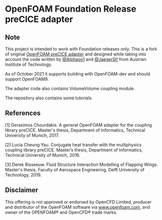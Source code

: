 # OpenFOAM Foundation Release preCICE adapter

## Note

This project is intended to work with Foundation releases only.
This is a fork of original [OpenFOAM preCICE adapter](https://github.com/precice/openfoam-adapter)
and designed while taking into account the code written by [@Alphaoo1](https://github.com/Alphaoo1/openfoam-adapter/tree/VolumeCoupling_Module) 
and [@JaegerSt!](https://github.com/JaegerSt/openfoam-adapter/tree/dev_volume_coupling_AIT) from Austrian Institute of 
Technology. 

As of October 2021 it supports building with OpenFOAM-dev and should support OpenFOAM9.

The adapter code also contains VolumeVolume coupling module.

The repository also contains some tutorials.

## References

[1] Gerasimos Chourdakis. A general OpenFOAM adapter for the coupling library preCICE. Master's thesis, Department of Informatics, Technical University of Munich, 2017.

[2] Lucia Cheung Yau. Conjugate heat transfer with the multiphysics coupling library preCICE. Master’s thesis, Department of Informatics, Technical University of Munich, 2016.

[3] Derek Risseeuw. Fluid Structure Interaction Modelling of Flapping Wings. Master's thesis, Faculty of Aerospace Engineering, Delft University of Technology, 2019.

## Disclaimer

This offering is not approved or endorsed by OpenCFD Limited, producer and distributor of the OpenFOAM software via www.openfoam.com, and owner of the OPENFOAM®  and OpenCFD®  trade marks.
